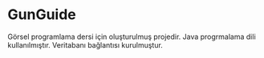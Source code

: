 # GunGuide

Görsel programlama dersi için oluşturulmuş projedir. Java progrmalama dili kullanılmıştır. Veritabanı bağlantısı kurulmuştur.
